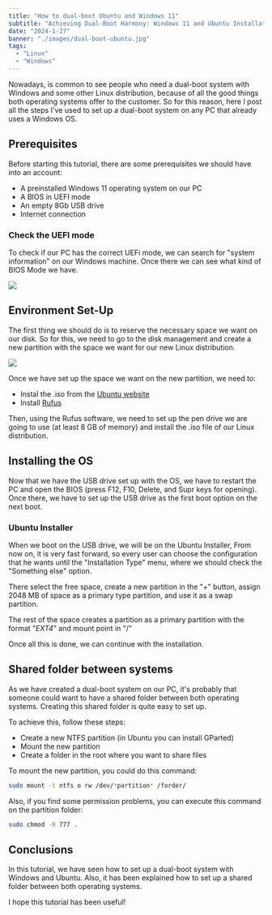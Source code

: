 ```yaml
---
title: "How to dual-boot Ubuntu and Windows 11"
subtitle: "Achieving Dual-Boot Harmony: Windows 11 and Ubuntu Installation Guide"
date: "2024-1-27"
banner: "./images/dual-boot-ubuntu.jpg"
tags:
  - "Linux"
  - "Windows"
---
```


Nowadays, is common to see people who need a dual-boot system with Windows and some other Linux distribution, because of all the good things both operating systems offer to the customer. So for this reason, here I post all the steps I've used to set up a dual-boot system on any PC that already uses a Windows OS.

## Prerequisites

Before starting this tutorial, there are some prerequisites we should have into an account:

- A preinstalled Windows 11 operating system on our PC
- A BIOS in UEFI mode
- An empty 8Gb USB drive
- Internet connection

### Check the UEFI mode

To check if our PC has the correct UEFi mode, we can search for "system information" on our Windows machine. Once there we can see what kind of BIOS Mode we have.

![](/images/uefi-mode.png)

## Environment Set-Up

The first thing we should do is to reserve the necessary space we want on our disk. So for this, we need to go to the disk management and create a new partition with the space we want for our new Linux distribution.

![](/images/dual_boot_disk_layout.gif)

Once we have set up the space we want on the new partition, we need to:

- Instal the .iso from the [Ubuntu website](https://ubuntu.com/download/desktop)
- Install [Rufus](https://rufus.ie/es/)

Then, using the Rufus software, we need to set up the pen drive we are going to use (at least 8 GB of memory) and install the .iso file of our Linux distribution.

## Installing the OS

Now that we have the USB drive set up with the OS, we have to restart the PC and open the BIOS (press F12, F10, Delete, and Supr keys for opening). Once there, we have to set up the USB drive as the first boot option on the next boot.

### Ubuntu Installer

When we boot on the USB drive, we will be on the Ubuntu Installer, From now on, it is very fast forward, so every user can choose the configuration that he wants until the "Installation Type" menu, where we should check the "Something else" option.

There select the free space, create a new partition in the "+" button, assign 2048 MB of space as a primary type partition, and use it as a swap partition.

The rest of the space creates a partition as a primary partition with the format "_EXT4_" and mount point in "/"

Once all this is done, we can continue with the installation.

## Shared folder between systems

As we have created a dual-boot system on our PC, it's probably that someone could want to have a shared folder between both operating systems. Creating this shared folder is quite easy to set up.

To achieve this, follow these steps:

- Create a new NTFS partition (in Ubuntu you can install GParted)
- Mount the new partition
- Create a folder in the root where you want to share files

To mount the new partition, you could do this command:

```bash
sudo mount -t ntfs o rw /dev/*partition* /forder/
```

Also, if you find some permission problems, you can execute this command on the partition folder:

```bash
sudo chmod -R 777 .
```

## Conclusions

In this tutorial, we have seen how to set up a dual-boot system with Windows and Ubuntu. Also, it has been explained how to set up a shared folder between both operating systems.

I hope this tutorial has been useful!
